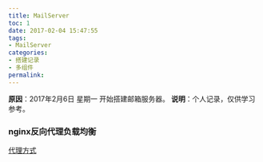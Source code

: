 ```yaml
---
title: MailServer
toc: 1
date: 2017-02-04 15:47:55
tags:
- MailServer
categories:
- 搭建记录
- 多组件
permalink:
---
```

**原因**：2017年2月6日 星期一 开始搭建邮箱服务器。 
**说明**：个人记录，仅供学习参考。

<!-- more -->




### nginx反向代理负载均衡
[代理方式](https://foofish.net/proxy-and-reverse-proxy.html)